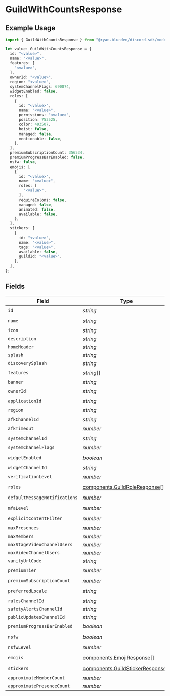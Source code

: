 # GuildWithCountsResponse

## Example Usage

```typescript
import { GuildWithCountsResponse } from "@ryan.blunden/discord-sdk/models/components";

let value: GuildWithCountsResponse = {
  id: "<value>",
  name: "<value>",
  features: [
    "<value>",
  ],
  ownerId: "<value>",
  region: "<value>",
  systemChannelFlags: 690874,
  widgetEnabled: false,
  roles: [
    {
      id: "<value>",
      name: "<value>",
      permissions: "<value>",
      position: 753525,
      color: 493507,
      hoist: false,
      managed: false,
      mentionable: false,
    },
  ],
  premiumSubscriptionCount: 356534,
  premiumProgressBarEnabled: false,
  nsfw: false,
  emojis: [
    {
      id: "<value>",
      name: "<value>",
      roles: [
        "<value>",
      ],
      requireColons: false,
      managed: false,
      animated: false,
      available: false,
    },
  ],
  stickers: [
    {
      id: "<value>",
      name: "<value>",
      tags: "<value>",
      available: false,
      guildId: "<value>",
    },
  ],
};
```

## Fields

| Field                                                                                | Type                                                                                 | Required                                                                             | Description                                                                          |
| ------------------------------------------------------------------------------------ | ------------------------------------------------------------------------------------ | ------------------------------------------------------------------------------------ | ------------------------------------------------------------------------------------ |
| `id`                                                                                 | *string*                                                                             | :heavy_check_mark:                                                                   | N/A                                                                                  |
| `name`                                                                               | *string*                                                                             | :heavy_check_mark:                                                                   | N/A                                                                                  |
| `icon`                                                                               | *string*                                                                             | :heavy_minus_sign:                                                                   | N/A                                                                                  |
| `description`                                                                        | *string*                                                                             | :heavy_minus_sign:                                                                   | N/A                                                                                  |
| `homeHeader`                                                                         | *string*                                                                             | :heavy_minus_sign:                                                                   | N/A                                                                                  |
| `splash`                                                                             | *string*                                                                             | :heavy_minus_sign:                                                                   | N/A                                                                                  |
| `discoverySplash`                                                                    | *string*                                                                             | :heavy_minus_sign:                                                                   | N/A                                                                                  |
| `features`                                                                           | *string*[]                                                                           | :heavy_check_mark:                                                                   | N/A                                                                                  |
| `banner`                                                                             | *string*                                                                             | :heavy_minus_sign:                                                                   | N/A                                                                                  |
| `ownerId`                                                                            | *string*                                                                             | :heavy_check_mark:                                                                   | N/A                                                                                  |
| `applicationId`                                                                      | *string*                                                                             | :heavy_minus_sign:                                                                   | N/A                                                                                  |
| `region`                                                                             | *string*                                                                             | :heavy_check_mark:                                                                   | N/A                                                                                  |
| `afkChannelId`                                                                       | *string*                                                                             | :heavy_minus_sign:                                                                   | N/A                                                                                  |
| `afkTimeout`                                                                         | *number*                                                                             | :heavy_check_mark:                                                                   | N/A                                                                                  |
| `systemChannelId`                                                                    | *string*                                                                             | :heavy_minus_sign:                                                                   | N/A                                                                                  |
| `systemChannelFlags`                                                                 | *number*                                                                             | :heavy_check_mark:                                                                   | N/A                                                                                  |
| `widgetEnabled`                                                                      | *boolean*                                                                            | :heavy_check_mark:                                                                   | N/A                                                                                  |
| `widgetChannelId`                                                                    | *string*                                                                             | :heavy_minus_sign:                                                                   | N/A                                                                                  |
| `verificationLevel`                                                                  | *number*                                                                             | :heavy_check_mark:                                                                   | N/A                                                                                  |
| `roles`                                                                              | [components.GuildRoleResponse](../../models/components/guildroleresponse.md)[]       | :heavy_check_mark:                                                                   | N/A                                                                                  |
| `defaultMessageNotifications`                                                        | *number*                                                                             | :heavy_check_mark:                                                                   | N/A                                                                                  |
| `mfaLevel`                                                                           | *number*                                                                             | :heavy_check_mark:                                                                   | N/A                                                                                  |
| `explicitContentFilter`                                                              | *number*                                                                             | :heavy_check_mark:                                                                   | N/A                                                                                  |
| `maxPresences`                                                                       | *number*                                                                             | :heavy_minus_sign:                                                                   | N/A                                                                                  |
| `maxMembers`                                                                         | *number*                                                                             | :heavy_minus_sign:                                                                   | N/A                                                                                  |
| `maxStageVideoChannelUsers`                                                          | *number*                                                                             | :heavy_minus_sign:                                                                   | N/A                                                                                  |
| `maxVideoChannelUsers`                                                               | *number*                                                                             | :heavy_minus_sign:                                                                   | N/A                                                                                  |
| `vanityUrlCode`                                                                      | *string*                                                                             | :heavy_minus_sign:                                                                   | N/A                                                                                  |
| `premiumTier`                                                                        | *number*                                                                             | :heavy_check_mark:                                                                   | N/A                                                                                  |
| `premiumSubscriptionCount`                                                           | *number*                                                                             | :heavy_check_mark:                                                                   | N/A                                                                                  |
| `preferredLocale`                                                                    | *string*                                                                             | :heavy_check_mark:                                                                   | N/A                                                                                  |
| `rulesChannelId`                                                                     | *string*                                                                             | :heavy_minus_sign:                                                                   | N/A                                                                                  |
| `safetyAlertsChannelId`                                                              | *string*                                                                             | :heavy_minus_sign:                                                                   | N/A                                                                                  |
| `publicUpdatesChannelId`                                                             | *string*                                                                             | :heavy_minus_sign:                                                                   | N/A                                                                                  |
| `premiumProgressBarEnabled`                                                          | *boolean*                                                                            | :heavy_check_mark:                                                                   | N/A                                                                                  |
| `nsfw`                                                                               | *boolean*                                                                            | :heavy_check_mark:                                                                   | N/A                                                                                  |
| `nsfwLevel`                                                                          | *number*                                                                             | :heavy_check_mark:                                                                   | N/A                                                                                  |
| `emojis`                                                                             | [components.EmojiResponse](../../models/components/emojiresponse.md)[]               | :heavy_check_mark:                                                                   | N/A                                                                                  |
| `stickers`                                                                           | [components.GuildStickerResponse](../../models/components/guildstickerresponse.md)[] | :heavy_check_mark:                                                                   | N/A                                                                                  |
| `approximateMemberCount`                                                             | *number*                                                                             | :heavy_minus_sign:                                                                   | N/A                                                                                  |
| `approximatePresenceCount`                                                           | *number*                                                                             | :heavy_minus_sign:                                                                   | N/A                                                                                  |